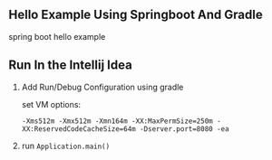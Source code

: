 ## Hello Example Using Springboot And Gradle

spring boot hello example 

## Run In the Intellij Idea

1. Add Run/Debug Configuration using gradle

    set VM options:
    ```
    -Xms512m -Xmx512m -Xmn164m -XX:MaxPermSize=250m -XX:ReservedCodeCacheSize=64m -Dserver.port=8080 -ea
    ```

2. run `Application.main()`

